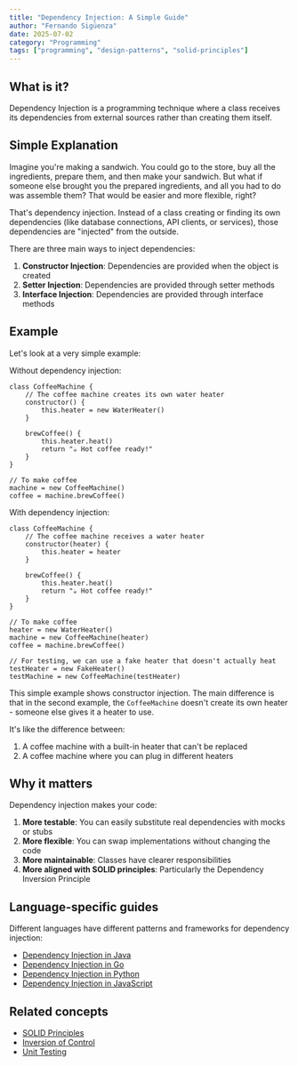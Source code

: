 ```yaml
---
title: "Dependency Injection: A Simple Guide"
author: "Fernando Sigüenza"
date: 2025-07-02
category: "Programming"
tags: ["programming", "design-patterns", "solid-principles"]
---
```


## What is it?

Dependency Injection is a programming technique where a class receives its dependencies from external sources rather than creating them itself.

## Simple Explanation

Imagine you're making a sandwich. You could go to the store, buy all the ingredients, prepare them, and then make your sandwich. But what if someone else brought you the prepared ingredients, and all you had to do was assemble them? That would be easier and more flexible, right?

That's dependency injection. Instead of a class creating or finding its own dependencies (like database connections, API clients, or services), those dependencies are "injected" from the outside.

There are three main ways to inject dependencies:
1. **Constructor Injection**: Dependencies are provided when the object is created
2. **Setter Injection**: Dependencies are provided through setter methods
3. **Interface Injection**: Dependencies are provided through interface methods

## Example

Let's look at a very simple example:

Without dependency injection:

```
class CoffeeMachine {
    // The coffee machine creates its own water heater
    constructor() {
        this.heater = new WaterHeater()
    }
    
    brewCoffee() {
        this.heater.heat()
        return "☕ Hot coffee ready!"
    }
}

// To make coffee
machine = new CoffeeMachine()
coffee = machine.brewCoffee()
```

With dependency injection:

```
class CoffeeMachine {
    // The coffee machine receives a water heater
    constructor(heater) {
        this.heater = heater
    }
    
    brewCoffee() {
        this.heater.heat()
        return "☕ Hot coffee ready!"
    }
}

// To make coffee
heater = new WaterHeater()
machine = new CoffeeMachine(heater)
coffee = machine.brewCoffee()

// For testing, we can use a fake heater that doesn't actually heat
testHeater = new FakeHeater()
testMachine = new CoffeeMachine(testHeater)
```

This simple example shows constructor injection. The main difference is that in the second example, the `CoffeeMachine` doesn't create its own heater - someone else gives it a heater to use.

It's like the difference between:
1. A coffee machine with a built-in heater that can't be replaced
2. A coffee machine where you can plug in different heaters

## Why it matters

Dependency injection makes your code:
1. **More testable**: You can easily substitute real dependencies with mocks or stubs
2. **More flexible**: You can swap implementations without changing the code
3. **More maintainable**: Classes have clearer responsibilities
4. **More aligned with SOLID principles**: Particularly the Dependency Inversion Principle

## Language-specific guides

Different languages have different patterns and frameworks for dependency injection:

- [Dependency Injection in Java](/explanations/programming/dependency-injection-java.md)
- [Dependency Injection in Go](/explanations/programming/dependency-injection-golang.md)
- [Dependency Injection in Python](/explanations/programming/dependency-injection-python.md)
- [Dependency Injection in JavaScript](/explanations/programming/dependency-injection-javascript.md)

## Related concepts

- [SOLID Principles](/explanations/programming/solid-principles.md)
- [Inversion of Control](/explanations/programming/inversion-of-control.md)
- [Unit Testing](/explanations/programming/unit-testing.md)
